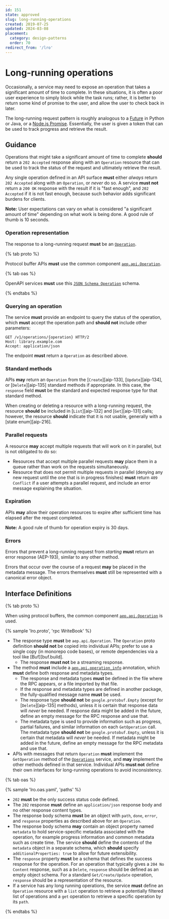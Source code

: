 ```yaml
---
id: 151
state: approved
slug: long-running-operations
created: 2019-07-25
updated: 2024-03-08
placement:
  category: design-patterns
  order: 70
redirect_from: '/lro'
---
```

# Long-running operations

Occasionally, a service may need to expose an operation that takes a
significant amount of time to complete. In these situations, it is often a poor
user experience to simply block while the task runs; rather, it is better to
return some kind of promise to the user, and allow the user to check back in
later.

The long-running request pattern is roughly analogous to a [Future][] in Python
or Java, or a [Node.js Promise][]. Essentially, the user is given a token that
can be used to track progress and retrieve the result.

## Guidance

Operations that might take a significant amount of time to complete **should**
return a `202 Accepted` response along with an `Operation` resource that can be
used to track the status of the request and ultimately retrieve the result.

Any single operation defined in an API surface **must** either _always_ return
`202 Accepted` along with an `Operation`, or _never_ do so. A service **must
not** return a `200 OK` response with the result if it is "fast enough", and
`202 Accepted` if it is not fast enough, because such behavior adds significant
burdens for clients.

**Note:** User expectations can vary on what is considered "a significant
amount of time" depending on what work is being done. A good rule of thumb is
10 seconds.

### Operation representation

The response to a long-running request **must** be an [`Operation`][].

{% tab proto %}

Protocol buffer APIs **must** use the common component [`aep.api.Operation`][].

{% tab oas %}

OpenAPI services **must** use this [`JSON Schema Operation`][] schema.

{% endtabs %}

### Querying an operation

The service **must** provide an endpoint to query the status of the operation,
which **must** accept the operation path and **should not** include other
parameters:

```http
GET /v1/operations/{operation} HTTP/2
Host: library.example.com
Accept: application/json
```

The endpoint **must** return a `Operation` as described above.

### Standard methods

APIs **may** return an `Operation` from the [`Create`][aip-133],
[`Update`][aip-134], or [`Delete`][aip-135] standard methods if appropriate. In
this case, the `response` field **must** be the standard and expected response
type for that standard method.

When creating or deleting a resource with a long-running request, the resource
**should** be included in [`List`][aip-132] and [`Get`][aip-131] calls;
however, the resource **should** indicate that it is not usable, generally with
a [state enum][aip-216].

### Parallel requests

A resource **may** accept multiple requests that will work on it in parallel,
but is not obligated to do so:

- Resources that accept multiple parallel requests **may** place them in a
  queue rather than work on the requests simultaneously.
- Resource that does not permit multiple requests in parallel (denying any new
  request until the one that is in progress finishes) **must** return
  `409 Conflict` if a user attempts a parallel request, and include an error
  message explaining the situation.

### Expiration

APIs **may** allow their operation resources to expire after sufficient time
has elapsed after the request completed.

**Note:** A good rule of thumb for operation expiry is 30 days.

### Errors

Errors that prevent a long-running request from _starting_ **must** return an
error response (AEP-193), similar to any other method.

Errors that occur over the course of a request **may** be placed in the
metadata message. The errors themselves **must** still be represented with a
canonical error object.

## Interface Definitions

{% tab proto %}

When using protocol buffers, the common component [`aep.api.Operation`][] is
used.

{% sample 'lro.proto', 'rpc WriteBook' %}

- The response type **must** be `aep.api.Operation`. The `Operation` proto
  definition **should not** be copied into individual APIs; prefer to use a
  single copy (in monorepo code bases), or remote dependencies via a tool like
  [Buf][buf.build].
  - The response **must not** be a streaming response.
- The method **must** include a [`aep.api.operation_info`][lro] annotation,
  which **must** define both response and metadata types.
  - The response and metadata types **must** be defined in the file where the
    RPC appears, or a file imported by that file.
  - If the response and metadata types are defined in another package, the
    fully-qualified message name **must** be used.
  - The response type **should not** be `google.protobuf.Empty` (except for
    [`Delete`][aip-135] methods), unless it is certain that response data will
    _never_ be needed. If response data might be added in the future, define an
    empty message for the RPC response and use that.
  - The metadata type is used to provide information such as progress, partial
    failures, and similar information on each `GetOperation` call. The metadata
    type **should not** be `google.protobuf.Empty`, unless it is certain that
    metadata will _never_ be needed. If metadata might be added in the future,
    define an empty message for the RPC metadata and use that.
- APIs with messages that return `Operation` **must** implement the
  `GetOperation` method of the [`Operations`][lro] service, and **may**
  implement the other methods defined in that service. Individual APIs **must
  not** define their own interfaces for long-running operations to avoid
  inconsistency.

{% tab oas %}

{% sample 'lro.oas.yaml', 'paths' %}

- `202` **must** be the only success status code defined.
- The `202` response **must** define an `application/json` response body and no
  other response content types.
- The response body schema **must** be an object with `path`, `done`, `error`,
  and `response` properties as described above for an `Operation`.
- The response body schema **may** contain an object property named `metadata`
  to hold service-specific metadata associated with the operation, for example
  progress information and common metadata such as create time. The service
  **should** define the contents of the `metadata` object in a separate schema,
  which **should** specify `additionalProperties: true` to allow for future
  extensibility.
- The `response` property **must** be a schema that defines the success
  response for the operation. For an operation that typically gives a
  `204 No Content` response, such as a `Delete`, `response` should be defined
  as an empty object schema. For a standard `Get/Create/Update` operation,
  `response` should be a representation of the resource.
- If a service has any long running operations, the service **must** define an
  `Operation` resource with a `list` operation to retrieve a potentially
  filtered list of operations and a `get` operation to retrieve a specific
  operation by its `path`.

{% endtabs %}

<!-- prettier-ignore-start -->
[google.rpc.Status]: https://github.com/googleapis/api-common-protos/blob/master/google/rpc/S.proto
[lro]: https://github.com/aep-dev/aep/blob/main/proto/aep-api/aep/api/operations.proto
[node.js promise]: https://developer.mozilla.org/en-US/docs/Web/JavaScript/Guide/Using_promises
[future]: https://docs.python.org/3/library/concurrent.futures.html#concurrent.futures.Future
[`Operation`]: https://github.com/aep-dev/aep/blob/main/schemas/api/operation.md
[`aep.api.Operation`]: https://buf.build/aep/api/docs/main:aep.api#aep.api.Operation
[`JSON Schema Operation`]: https://github.com/aep-dev/aep/blob/main/json_schema/api/operation.yaml
<!-- prettier-ignore-end -->
